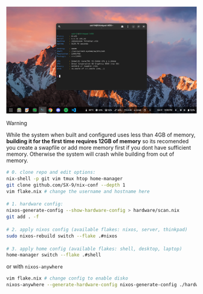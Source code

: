 ![image](ss.png)

> [!WARNING]
> While the system when built and configured uses less than 4GB of memory, **building it for the first time requires 12GB of memory** so its recomended you create a swapfile or add more memory first if you dont have sufficient memory. Otherwise the system will crash while building from out of memory.

```sh
# 0. clone repo and edit options:
nix-shell -p git vim tmux htop home-manager
git clone github.com/SX-9/nix-conf --depth 1
vim flake.nix # change the username and hostname here

# 1. hardware config:
nixos-generate-config --show-hardware-config > hardware/scan.nix
git add . -f

# 2. apply nixos config (available flakes: nixos, server, thinkpad)
sudo nixos-rebuild switch --flake .#nixos

# 3. apply home config (available flakes: shell, desktop, laptop)
home-manager switch --flake .#shell
```

or with `nixos-anywhere`

```sh
vim flake.nix # change config to enable disko
nixos-anywhere --generate-hardware-config nixos-generate-config ./hardware/scan.nix --flake .#FLAKE --target-host root@HOST
```